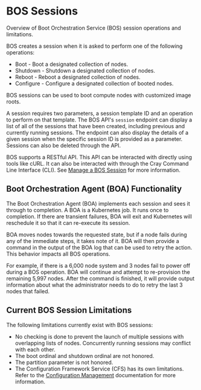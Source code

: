 # BOS Sessions

Overview of Boot Orchestration Service \(BOS\) session operations and limitations.

BOS creates a session when it is asked to perform one of the following operations:

* Boot - Boot a designated collection of nodes.
* Shutdown - Shutdown a designated collection of nodes.
* Reboot - Reboot a designated collection of nodes.
* Configure - Configure a designated collection of booted nodes.

BOS sessions can be used to boot compute nodes with customized image roots.

A session requires two parameters, a session template ID and an operation to perform on that template.
The BOS API's `session` endpoint can display a list of all of the sessions that have been created, including previous and currently running sessions.
The endpoint can also display the details of a given session when the specific session ID is provided as a parameter. Sessions can also be deleted through the API.

BOS supports a RESTful API. This API can be interacted with directly using tools like cURL.
It can also be interacted with through the Cray Command Line Interface \(CLI\). See [Manage a BOS Session](Manage_a_BOS_Session.md) for more information.

## Boot Orchestration Agent (BOA) Functionality

The Boot Orchestration Agent \(BOA\) implements each session and sees it through to completion. A BOA is a Kubernetes job. It runs once to completion.
If there are transient failures, BOA will exit and Kubernetes will reschedule it so that it can re-execute its session.

BOA moves nodes towards the requested state, but if a node fails during any of the immediate steps, it takes note of it.
BOA will then provide a command in the output of the BOA log that can be used to retry the action.
This behavior impacts all BOS operations.

For example, if there is a 6,000 node system and 3 nodes fail to power off during a BOS operation.
BOA will continue and attempt to re-provision the remaining 5,997 nodes.
After the command is finished, it will provide output information about what the administrator needs to do to retry the last 3 nodes that failed.

## Current BOS Session Limitations

The following limitations currently exist with BOS sessions:

* No checking is done to prevent the launch of multiple sessions with overlapping lists of nodes.
  Concurrently running sessions may conflict with each other.
* The boot ordinal and shutdown ordinal are not honored.
* The partition parameter is not honored.
* The Configuration Framework Service \(CFS\) has its own limitations.
  Refer to the [Configuration Management](../configuration_management/Configuration_Management.md) documentation for more information.
